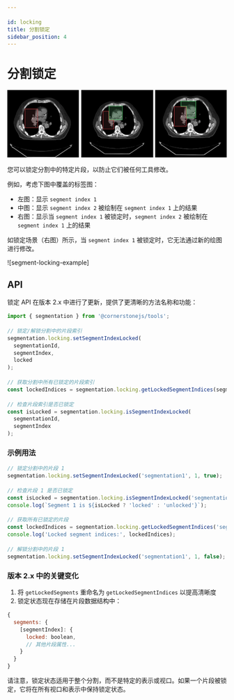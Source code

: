 ```yaml
---

id: locking  
title: 分割锁定  
sidebar_position: 4
---
```


# 分割锁定  

![](../../../assets/segment-locking.png)  

您可以锁定分割中的特定片段，以防止它们被任何工具修改。  

例如，考虑下图中覆盖的标签图：  
- 左图：显示 `segment index 1`  
- 中图：显示 `segment index 2` 被绘制在 `segment index 1` 上的结果  
- 右图：显示当 `segment index 1` 被锁定时，`segment index 2` 被绘制在 `segment index 1` 上的结果  

如锁定场景（右图）所示，当 `segment index 1` 被锁定时，它无法通过新的绘图进行修改。  

![segment-locking-example]  

## API  

锁定 API 在版本 2.x 中进行了更新，提供了更清晰的方法名称和功能：  

```js  
import { segmentation } from '@cornerstonejs/tools';  

// 锁定/解锁分割中的片段索引  
segmentation.locking.setSegmentIndexLocked(  
  segmentationId,  
  segmentIndex,  
  locked  
);  

// 获取分割中所有已锁定的片段索引  
const lockedIndices = segmentation.locking.getLockedSegmentIndices(segmentationId);  

// 检查片段索引是否已锁定  
const isLocked = segmentation.locking.isSegmentIndexLocked(  
  segmentationId,  
  segmentIndex  
);  
```  

### 示例用法  

```js  
// 锁定分割中的片段 1  
segmentation.locking.setSegmentIndexLocked('segmentation1', 1, true);  

// 检查片段 1 是否已锁定  
const isLocked = segmentation.locking.isSegmentIndexLocked('segmentation1', 1);  
console.log(`Segment 1 is ${isLocked ? 'locked' : 'unlocked'}`);  

// 获取所有已锁定的片段  
const lockedIndices = segmentation.locking.getLockedSegmentIndices('segmentation1');  
console.log('Locked segment indices:', lockedIndices);  

// 解锁分割中的片段 1  
segmentation.locking.setSegmentIndexLocked('segmentation1', 1, false);  
```  

### 版本 2.x 中的关键变化  

1. 将 `getLockedSegments` 重命名为 `getLockedSegmentIndices` 以提高清晰度  
2. 锁定状态现在存储在片段数据结构中：  
```js  
{  
  segments: {  
    [segmentIndex]: {  
      locked: boolean,  
      // 其他片段属性...  
    }  
  }  
}  
```  

请注意，锁定状态适用于整个分割，而不是特定的表示或视口。如果一个片段被锁定，它将在所有视口和表示中保持锁定状态。  